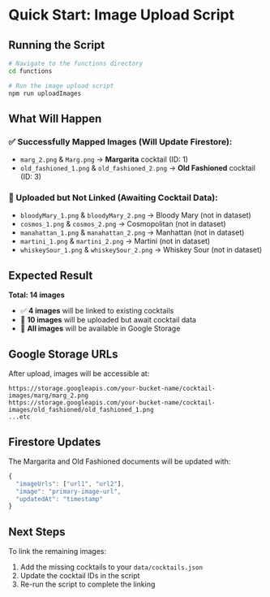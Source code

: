 # Quick Start: Image Upload Script

## Running the Script

```bash
# Navigate to the functions directory
cd functions

# Run the image upload script
npm run uploadImages
```

## What Will Happen

### ✅ Successfully Mapped Images (Will Update Firestore):
- `marg_2.png` & `Marg.png` → **Margarita** cocktail (ID: 1)
- `old_fashioned_1.png` & `old_fashioned_2.png` → **Old Fashioned** cocktail (ID: 3)

### 📁 Uploaded but Not Linked (Awaiting Cocktail Data):
- `bloodyMary_1.png` & `bloodyMary_2.png` → Bloody Mary (not in dataset)
- `cosmos_1.png` & `cosmos_2.png` → Cosmopolitan (not in dataset)  
- `manahattan_1.png` & `manahattan_2.png` → Manhattan (not in dataset)
- `martini_1.png` & `martini_2.png` → Martini (not in dataset)
- `whiskeySour_1.png` & `whiskeySour_2.png` → Whiskey Sour (not in dataset)

## Expected Result

**Total: 14 images**
- ✅ **4 images** will be linked to existing cocktails
- 📁 **10 images** will be uploaded but await cocktail data
- 🚀 **All images** will be available in Google Storage

## Google Storage URLs

After upload, images will be accessible at:
```
https://storage.googleapis.com/your-bucket-name/cocktail-images/marg/marg_2.png
https://storage.googleapis.com/your-bucket-name/cocktail-images/old_fashioned/old_fashioned_1.png
...etc
```

## Firestore Updates

The Margarita and Old Fashioned documents will be updated with:
```javascript
{
  "imageUrls": ["url1", "url2"],
  "image": "primary-image-url",
  "updatedAt": "timestamp"
}
```

## Next Steps

To link the remaining images:
1. Add the missing cocktails to your `data/cocktails.json`
2. Update the cocktail IDs in the script
3. Re-run the script to complete the linking 